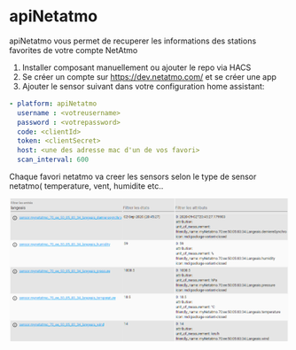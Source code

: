 # apiNetatmo
apiNetatmo vous permet de recuperer les informations des stations favorites de votre compte NetAtmo

1. Installer composant manuellement ou ajouter le repo via HACS
2. Se créer un compte sur https://dev.netatmo.com/ et se créer une app
3. Ajouter le sensor suivant dans votre configuration home assistant:


```yaml
- platform: apiNetatmo
  username : <votreusername>
  password : <votrepassword>
  code: <clientId>
  token: <clientSecret>
  host: <une des adresse mac d'un de vos favori>
  scan_interval: 600
```


Chaque favori netatmo va creer les sensors selon le type de sensor netatmo( temperature, vent, humidite etc..

![picture](img/sensor.png)
